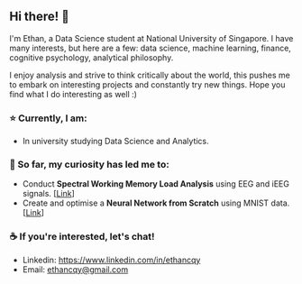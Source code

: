 ## Hi there! 👋
I'm Ethan, a Data Science student at National University of Singapore. I have many interests, but here are a few: data science, machine learning, finance, cognitive psychology, analytical philosophy. 

I enjoy analysis and strive to think critically about the world, this pushes me to embark on interesting projects and constantly try new things. Hope you find what I do interesting as well :)

### ⭐ Currently, I am:
* In university studying Data Science and Analytics.

### 🚀 So far, my curiosity has led me to:
* Conduct **Spectral Working Memory Load Analysis** using EEG and iEEG signals. [[Link](https://github.com/ethancqy/portfolio/tree/main/Working%20Memory%20Load%20Analysis%20via%20EEG%20and%20iEEG%20Signals%20in%20Sternberg%20Task)]
* Create and optimise a **Neural Network from Scratch** using MNIST data. [[Link](https://github.com/ethancqy/portfolio/tree/main/Neural%20Network%20from%20Scratch%20(MNIST))]

### ☕ If you're interested, let's chat!
* Linkedin: https://www.linkedin.com/in/ethancqy
* Email: ethancqy@gmail.com
